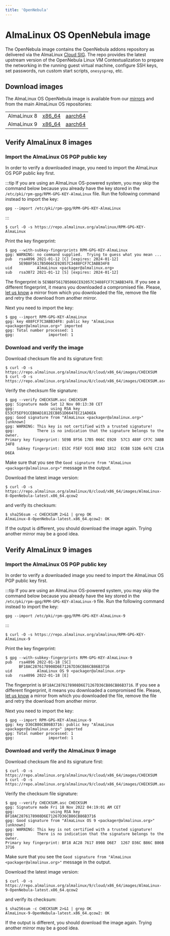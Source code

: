 ```yaml
---
title: 'OpenNebula'
---
```

# AlmaLinux OS OpenNebula image

The OpenNebula image contains the OpenNebula addons repository as delivered via the AlmaLinux [Cloud SIG](https://wiki.almalinux.org/sigs/Cloud.html). The repo provides the latest upstream version of the OpenNebula Linux VM Contextualization to prepare the networking in the running guest virtual machine, configure SSH keys, set passwords, run custom start scripts, `onesysprep`, etc.

## Download images

The AlmaLinux OS OpenNebula image is available from our
[mirrors](https://mirrors.almalinux.org/) and from the main AlmaLinux OS repositories:

<table align="center">
    <tr>
        <td align="center">AlmaLinux 8</td>
        <td align="center"><a href="https://repo.almalinux.org/almalinux/8/cloud/x86_64/images/">x86_64</a></td>
        <td align="center"><a href="https://repo.almalinux.org/almalinux/8/cloud/aarch64/images">aarch64</a></td>
    </tr>
    <tr>
        <td align="center">AlmaLinux 9</td>
        <td align="center"><a href="https://repo.almalinux.org/almalinux/9/cloud/x86_64/images/">x86_64</a></td>
        <td align="center"><a href="https://repo.almalinux.org/almalinux/9/cloud/aarch64/images/">aarch64</a></td>
    </tr>
</table>

## Verify AlmaLinux 8 images

### Import the AlmaLinux OS PGP public key

In order to verify a downloaded image, you need to import the AlmaLinux OS PGP
public key first.

:::tip
If you are using an AlmaLinux OS-powered system, you may skip the command
below because you already have the key stored in the `/etc/pki/rpm-gpg/RPM-GPG-KEY-AlmaLinux` file.
Run the following command instead to import the key:
```
gpg --import /etc/pki/rpm-gpg/RPM-GPG-KEY-AlmaLinux
```
:::

```
$ curl -O -s https://repo.almalinux.org/almalinux/RPM-GPG-KEY-AlmaLinux
```

Print the key fingerprint:

```
$ gpg --with-subkey-fingerprints RPM-GPG-KEY-AlmaLinux
gpg: WARNING: no command supplied.  Trying to guess what you mean ...
pub   rsa4096 2021-01-12 [C] [expires: 2024-01-12]
      5E9B8F5617B5066CE92057C3488FCF7C3ABB34F8
uid           AlmaLinux <packager@almalinux.org>
sub   rsa3072 2021-01-12 [S] [expires: 2024-01-12]
```

The fingerprint is `5E9B8F5617B5066CE92057C3488FCF7C3ABB34F8`. If you see a
different fingerprint, it means you downloaded a compromised file. Please,
[let us know](mailto:security@almalinux.org) a mirror from which you
downloaded the file, remove the file and retry the download from another
mirror.

Next you need to import the key:

```
$ gpg --import RPM-GPG-KEY-AlmaLinux
gpg: key 488FCF7C3ABB34F8: public key "AlmaLinux <packager@almalinux.org>" imported
gpg: Total number processed: 1
gpg:               imported: 1
```

### Download and verify the image

Download checksum file and its signature first:

```
$ curl -O -s https://repo.almalinux.org/almalinux/8/cloud/x86_64/images/CHECKSUM
$ curl -O -s https://repo.almalinux.org/almalinux/8/cloud/x86_64/images/CHECKSUM.asc
```

Verify the checksum file signature:

```
$ gpg --verify CHECKSUM.asc CHECKSUM
gpg: Signature made Sat 12 Nov 00:13:38 CET
gpg:                using RSA key E53CF5EF91CEB0AD1812ECB851D6647EC21AD6EA
gpg: Good signature from "AlmaLinux <packager@almalinux.org>" [unknown]
gpg: WARNING: This key is not certified with a trusted signature!
gpg:          There is no indication that the signature belongs to the owner.
Primary key fingerprint: 5E9B 8F56 17B5 066C E920  57C3 488F CF7C 3ABB 34F8
     Subkey fingerprint: E53C F5EF 91CE B0AD 1812  ECB8 51D6 647E C21A D6EA
```

Make sure that you see the `Good signature from "AlmaLinux <packager@almalinux.org>"`
message in the output.

Download the latest image version:

```
$ curl -O -s https://repo.almalinux.org/almalinux/8/cloud/x86_64/images/AlmaLinux-8-OpenNebula-latest.x86_64.qcow2
```

and verify its checksum:

```
$ sha256sum -c CHECKSUM 2>&1 | grep OK
AlmaLinux-8-OpenNebula-latest.x86_64.qcow2: OK
```

If the output is different, you should download the image again. Trying another
mirror may be a good idea.

## Verify AlmaLinux 9 images

### Import the AlmaLinux OS PGP public key

In order to verify a downloaded image you need to import the AlmaLinux OS PGP
public key first.

:::tip
If you are using an AlmaLinux OS-powered system, you may skip the command
below because you already have the key stored in the `/etc/pki/rpm-gpg/RPM-GPG-KEY-AlmaLinux-9` file.
Run the following command instead to import the key:
```
gpg --import /etc/pki/rpm-gpg/RPM-GPG-KEY-AlmaLinux-9
```
:::

```
$ curl -O -s https://repo.almalinux.org/almalinux/RPM-GPG-KEY-AlmaLinux-9
```

Print the key fingerprint:

```
$ gpg --with-subkey-fingerprints RPM-GPG-KEY-AlmaLinux-9
pub   rsa4096 2022-01-18 [SC]
      BF18AC2876178908D6E71267D36CB86CB86B3716
uid           AlmaLinux OS 9 <packager@almalinux.org>
sub   rsa4096 2022-01-18 [E]
```

The fingerprint is `BF18AC2876178908D6E71267D36CB86CB86B3716`. If you see a
different fingerprint, it means you downloaded a compromised file. Please,
[let us know](mailto:security@almalinux.org) a mirror from which you
downloaded the file, remove the file and retry the download from another
mirror.

Next you need to import the key:

```
$ gpg --import RPM-GPG-KEY-AlmaLinux-9
gpg: key D36CB86CB86B3716: public key "AlmaLinux <packager@almalinux.org>" imported
gpg: Total number processed: 1
gpg:               imported: 1
```

### Download and verify the AlmaLinux 9 image

Download checksum file and its signature first:

```
$ curl -O -s https://repo.almalinux.org/almalinux/9/cloud/x86_64/images/CHECKSUM
$ curl -O -s https://repo.almalinux.org/almalinux/9/cloud/x86_64/images/CHECKSUM.asc
```

Verify the checksum file signature:

```
$ gpg --verify CHECKSUM.asc CHECKSUM
gpg: Signature made Fri 18 Nov 2022 04:19:01 AM CET
gpg:                using RSA key BF18AC2876178908D6E71267D36CB86CB86B3716
gpg: Good signature from "AlmaLinux OS 9 <packager@almalinux.org>" [unknown]
gpg: WARNING: This key is not certified with a trusted signature!
gpg:          There is no indication that the signature belongs to the owner.
Primary key fingerprint: BF18 AC28 7617 8908 D6E7  1267 D36C B86C B86B 3716
```

Make sure that you see the `Good signature from "AlmaLinux <packager@almalinux.org>"`
message in the output.

Download the latest image version:

```
$ curl -O -s https://repo.almalinux.org/almalinux/9/cloud/x86_64/images/AlmaLinux-9-OpenNebula-latest.x86_64.qcow2
```

and verify its checksum:

```
$ sha256sum -c CHECKSUM 2>&1 | grep OK
AlmaLinux-9-OpenNebula-latest.x86_64.qcow2: OK
```

If the output is different, you should download the image again. Trying another
mirror may be a good idea.
